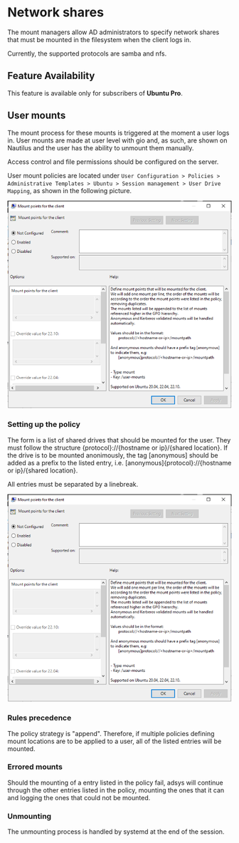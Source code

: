 # Network shares

The mount managers allow AD administrators to specify network shares that must be mounted in the filesystem when the client logs in.

Currently, the supported protocols are samba and nfs.

## Feature Availability

This feature is available only for subscribers of **Ubuntu Pro**.

## User mounts

The mount process for these mounts is triggered at the moment a user logs in. User mounts are made at user level with gio and, as such, are shown on Nautilus and the user has the ability to unmount them manually.

Access control and file permissions should be configured on the server.

User mount policies are located under `User Configuration > Policies > Administrative Templates > Ubuntu > Session management > User Drive Mapping`, as shown in the following picture.

![Path to User Drive Mapping policy](images/Network-shares/user-mounts-list.png)

### Setting up the policy

The form is a list of shared drives that should be mounted for the user. They must follow the structure {protocol}://{hostname or ip}/{shared location}. If the drive is to be mounted anonimously, the tag [anonymous] should be added as a prefix to the listed entry, i.e. [anonymous]{protocol}://{hostname or ip}/{shared location}.

All entries must be separated by a linebreak.

![List of user mounts example](images/Network-shares/user-mounts-list.png)

### Rules precedence

The policy strategy is "append". Therefore, if multiple policies defining mount locations are to be applied to a user, all of the listed entries will be mounted.

### Errored mounts

Should the mounting of a entry listed in the policy fail, adsys will continue through the other entries listed in the policy, mounting the ones that it can and logging the ones that could not be mounted.

### Unmounting

The unmounting process is handled by systemd at the end of the session.
